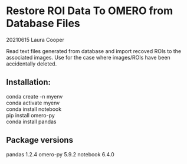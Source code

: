# Restore ROI Data To OMERO from Database Files
20210615 Laura Cooper

Read text files generated from database and import recoved ROIs to the associated images. Use for the case where images/ROIs have been accidentally deleted.

## Installation:

conda create -n myenv \
conda activate myenv \
conda install notebook \
pip install omero-py \
conda install pandas

## Package versions
pandas 1.2.4
omero-py 5.9.2
notebook 6.4.0
